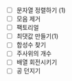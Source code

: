 - [ ] 문자열 정렬하기 (1)
- [ ] 모음 제거
- [ ] 팩토리얼
- [ ] 최댓값 만들기(1)
- [ ] 합성수 찾기
- [ ] 주사위의 개수
- [ ] 배열 회전시키기
- [ ] 공 던지기
